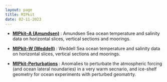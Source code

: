 ```yaml
---
layout: page
title: MIPkit
date: 02-11-2023
---
```


* **[MIPkit–A (Amundsen)]({{site.url}}misomip2_dir/misomip2_MIPkitA_README.md)** : Amundsen Sea ocean temperature and salinity data on horizontal slices, vertical sections and moorings.

* **[MIPkit–W (Weddell)]({{site.url}}misomip2_dir/misomip2_MIPkitA_README.md)** : Weddell Sea ocean temperature and salinity data on horizontal slices, vertical sections and moorings.

* **[MIPkit-Perturbations]({{site.url}}misomip2_dir/misomip2_MIPkit-Perturbations_README.md)** : Anomalies to perturbate the atmospheric forcing (and ocean lateral noundaries) in a very warm secnario, and ice-shelf geometry for ocean experiments with perturbed geomatrty.
